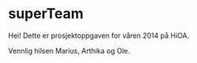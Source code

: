 superTeam
=========

Hei!
Dette er prosjektoppgaven for våren 2014 på HiOA.

Vennlig hilsen
Marius, Arthika og Ole.

